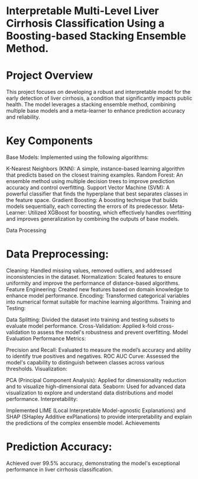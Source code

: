 # Interpretable Multi-Level Liver Cirrhosis Classification Using a Boosting-based Stacking Ensemble Method.

# Project Overview
This project focuses on developing a robust and interpretable model for the early detection of liver cirrhosis, a condition that significantly impacts public health. The model leverages a stacking ensemble method, combining multiple base models and a meta-learner to enhance prediction accuracy and reliability.

# Key Components
Base Models: Implemented using the following algorithms:

K-Nearest Neighbors (KNN): A simple, instance-based learning algorithm that predicts based on the closest training examples.
Random Forest: An ensemble method using multiple decision trees to improve prediction accuracy and control overfitting.
Support Vector Machine (SVM): A powerful classifier that finds the hyperplane that best separates classes in the feature space.
Gradient Boosting: A boosting technique that builds models sequentially, each correcting the errors of its predecessor.
Meta-Learner: Utilized XGBoost for boosting, which effectively handles overfitting and improves generalization by combining the outputs of base models.

Data Processing
# Data Preprocessing:

Cleaning: Handled missing values, removed outliers, and addressed inconsistencies in the dataset.
Normalization: Scaled features to ensure uniformity and improve the performance of distance-based algorithms.
Feature Engineering: Created new features based on domain knowledge to enhance model performance.
Encoding: Transformed categorical variables into numerical format suitable for machine learning algorithms.
Training and Testing:

Data Splitting: Divided the dataset into training and testing subsets to evaluate model performance.
Cross-Validation: Applied k-fold cross-validation to assess the model's robustness and prevent overfitting.
Model Evaluation
Performance Metrics:

Precision and Recall: Evaluated to measure the model’s accuracy and ability to identify true positives and negatives.
ROC AUC Curve: Assessed the model's capability to distinguish between classes across various thresholds.
Visualization:

PCA (Principal Component Analysis): Applied for dimensionality reduction and to visualize high-dimensional data.
Seaborn: Used for advanced data visualization to explore and understand data distributions and model performance.
Interpretability:

Implemented LIME (Local Interpretable Model-agnostic Explanations) and SHAP (SHapley Additive exPlanations) to provide interpretability and explain the predictions of the complex ensemble model.
Achievements
# Prediction Accuracy: 
Achieved over 99.5% accuracy, demonstrating the model's exceptional performance in liver cirrhosis classification.


